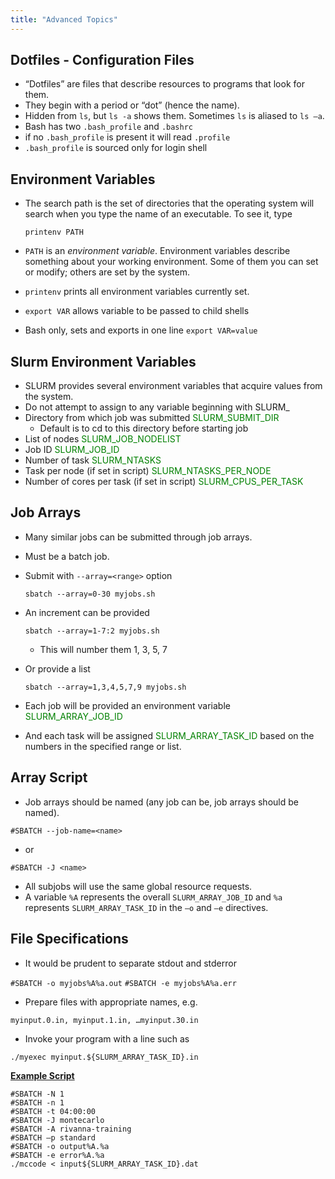 ```yaml
---
title: "Advanced Topics"
---
```


## Dotfiles - Configuration Files

- “Dotfiles” are files that describe resources to programs that look for them.
- They begin with a period or “dot” (hence the name).
- Hidden from `ls`, but `ls -a` shows them. Sometimes `ls` is aliased to `ls –a`.
- Bash has two `.bash_profile` and `.bashrc`
- if no `.bash_profile` is present it will read `.profile`
- `.bash_profile` is sourced only for login shell

## Environment Variables

- The search path is the set of directories that the operating system will search when you type the name of an executable. To see it, type

  `printenv PATH`

- `PATH` is an _environment variable_. Environment variables describe something about your working environment.
  Some of them you can set or modify; others are set by the system.
- `printenv` prints all environment variables currently set.
- `export VAR` allows variable to be passed to child shells
- Bash only, sets and exports in one line `export VAR=value`

## Slurm Environment Variables

- SLURM provides several environment variables that acquire values from the system.
- Do not attempt to assign to any variable beginning with SLURM\_
- Directory from which job was submitted <span style="color: green;">SLURM_SUBMIT_DIR</span>
  - Default is to cd to this directory before starting job
- List of nodes <span style="color: green;">SLURM_JOB_NODELIST</span>
- Job ID <span style="color: green;">SLURM_JOB_ID</span>
- Number of task <span style="color: green;">SLURM_NTASKS</span>
- Task per node (if set in script) <span style="color: green;">SLURM_NTASKS_PER_NODE</span>
- Number of cores per task (if set in script) <span style="color: green;">SLURM_CPUS_PER_TASK</span>

## Job Arrays

- Many similar jobs can be submitted through job arrays.
- Must be a batch job.
- Submit with `--array=<range>` option

  `sbatch --array=0-30 myjobs.sh`

- An increment can be provided

  `sbatch --array=1-7:2 myjobs.sh`

  - This will number them 1, 3, 5, 7

- Or provide a list

  `sbatch --array=1,3,4,5,7,9 myjobs.sh`

- Each job will be provided an environment variable <span style="color: green;">SLURM_ARRAY_JOB_ID</span>
- And each task will be assigned <span style="color: green;">SLURM_ARRAY_TASK_ID</span> based on the numbers in the specified range or list.

## Array Script

- Job arrays should be named (any job can be, job arrays should be named).

`#SBATCH --job-name=<name>`

- or

`#SBATCH -J <name>`

- All subjobs will use the same global resource requests.
- A variable `%A` represents the overall `SLURM_ARRAY_JOB_ID` and `%a` represents `SLURM_ARRAY_TASK_ID` in the `–o` and `–e` directives.

## File Specifications

- It would be prudent to separate stdout and stderror

`#SBATCH -o myjobs%A%a.out`
`#SBATCH -e myjobs%A%a.err`

- Prepare files with appropriate names, e.g.

`myinput.0.in, myinput.1.in, …myinput.30.in`

- Invoke your program with a line such as

`./myexec myinput.${SLURM_ARRAY_TASK_ID}.in`

<u>**Example Script**</u>

```
#SBATCH -N 1
#SBATCH -n 1
#SBATCH -t 04:00:00
#SBATCH -J montecarlo
#SBATCH -A rivanna-training
#SBATCH –p standard
#SBATCH -o output%A.%a
#SBATCH -e error%A.%a
./mccode < input${SLURM_ARRAY_TASK_ID}.dat
```
